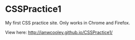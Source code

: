 CSSPractice1
============

My first CSS practice site. Only works in Chrome and Firefox.

View here: http://ianwcooley.github.io/CSSPractice1/
